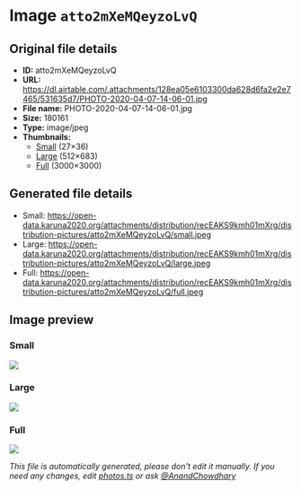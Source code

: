 # Image `atto2mXeMQeyzoLvQ`

## Original file details

- **ID:** atto2mXeMQeyzoLvQ
- **URL:** https://dl.airtable.com/.attachments/128ea05e6103300da628d6fa2e2e7465/531635d7/PHOTO-2020-04-07-14-06-01.jpg
- **File name:** PHOTO-2020-04-07-14-06-01.jpg
- **Size:** 180161
- **Type:** image/jpeg
- **Thumbnails:**
  - [Small](https://dl.airtable.com/.attachmentThumbnails/23ca04fac3bd294f9a93d261077e7bfc/1bf6b08c) (27×36)
  - [Large](https://dl.airtable.com/.attachmentThumbnails/6fe7037262a9daf84d5f16d7cf85604e/a5d9efd2) (512×683)
  - [Full](https://dl.airtable.com/.attachmentThumbnails/52b75ef7909c6ff79d27f17246a356aa/a3cb6a21) (3000×3000)

## Generated file details

- Small: https://open-data.karuna2020.org/attachments/distribution/recEAKS9kmh01mXrg/distribution-pictures/atto2mXeMQeyzoLvQ/small.jpeg
- Large: https://open-data.karuna2020.org/attachments/distribution/recEAKS9kmh01mXrg/distribution-pictures/atto2mXeMQeyzoLvQ/large.jpeg
- Full: https://open-data.karuna2020.org/attachments/distribution/recEAKS9kmh01mXrg/distribution-pictures/atto2mXeMQeyzoLvQ/full.jpeg

## Image preview

### Small

![](https://open-data.karuna2020.org/attachments/distribution/recEAKS9kmh01mXrg/distribution-pictures/atto2mXeMQeyzoLvQ/small.jpeg)

### Large

![](https://open-data.karuna2020.org/attachments/distribution/recEAKS9kmh01mXrg/distribution-pictures/atto2mXeMQeyzoLvQ/large.jpeg)

### Full

![](https://open-data.karuna2020.org/attachments/distribution/recEAKS9kmh01mXrg/distribution-pictures/atto2mXeMQeyzoLvQ/full.jpeg)

_This file is automatically generated, please don't edit it manually. If you need any changes, edit [photos.ts](/photos.ts) or ask [@AnandChowdhary](https://github.com/AnandChowdhary)_
